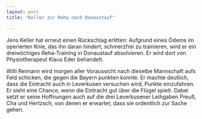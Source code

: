```yaml
---
layout: post
title: "Keller zur Reha nach Donaustauf"

---
```


Jens Keller hat erneut einen Rückschlag erlitten: Aufgrund eines Ödems im operierten Knie, das ihn daran hindert, schmerzfrei zu trainieren, wird er ein dreiwöchiges Reha-Training in Donaustauf absolvieren. Er wird dort von Physiotherapeut Klaus Eder behandelt.

Willi Reimann wird morgen aller Voraussicht nach dieselbe Mannschaft aufs Feld schicken, die gegen die Bayern punkten konnte. Er machte deutlich, dass die Eintracht auch in Leverkusen versuchen wird, Punkte einzufahren. Er sieht eine Chance, wenn die Eintracht gut über die Flügel spielt. Dabei setzt er seine Hoffnungen auch auf die drei Leverkusener Leihgaben Preuß, Cha und Hertzsch, von denen er erwartet, dass sie ordentlich zur Sache gehen.
